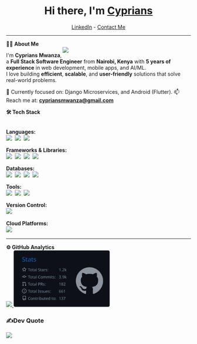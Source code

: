 <h1 align="center"> Hi there, I'm <a href="https://www.linkedin.com/in/cyprians-mwanza-3665882b1/">Cyprians</a></h1>

<!-- Header Links -->
<p align="center">
<!--   <a href="#">Portfolio</a> - -->
  <a href="https://www.linkedin.com/in/cyprians-mwanza-3665882b1/">LinkedIn</a> -
<!--   <a href="#">Twitter</a> - -->
<!--   <a href="#">Website</a> - -->
<!--   <a href="#">Featured</a> - -->
  <a href="cypriansmwanza@gmail.com">Contact Me</a>
</p>

---

👨‍💻 **About Me**  
<img src="https://raw.githubusercontent.com/sanjay-kv/sanjay-kv/main/Assets/illustration.png" width="350px" align="right">

I'm **Cyprians Mwanza**, a **Full Stack Software Engineer** from **Nairobi, Kenya** with **5 years of experience** in web development, mobile apps, and AI/ML.  
I love building **efficient**, **scalable**, and **user-friendly** solutions that solve real-world problems.

🌱 Currently focused on: Django Microservices, and Android (Flutter).
📫 Reach me at: **cypriansmwanza@gmail.com**




<b>🛠 Tech Stack</b><br><br>

**Languages:**  
<img src="https://img.shields.io/badge/Java-ED8B00?style=flat&logo=java&logoColor=white">&nbsp;
<img src="https://img.shields.io/badge/Python-3776AB?style=flat&logo=python&logoColor=white">&nbsp;
<img src="https://img.shields.io/badge/Flutter-02569B?style=flat&logo=flutter&logoColor=white">&nbsp;

**Frameworks & Libraries:**  
<img src="https://img.shields.io/badge/Spring Boot-6DB33F?style=flat&logo=springboot&logoColor=white">&nbsp;
<img src="https://img.shields.io/badge/Django-092E20?style=flat&logo=django&logoColor=white">&nbsp;
<img src="https://img.shields.io/badge/React-20232A?style=flat&logo=react&logoColor=61DAFB">&nbsp;
<img src="https://img.shields.io/badge/Android-3DDC84?style=flat&logo=android&logoColor=white">&nbsp;

**Databases:**  
<img src="https://img.shields.io/badge/MySQL-4479A1?style=flat&logo=mysql&logoColor=white">&nbsp;
<img src="https://img.shields.io/badge/PostgreSQL-4169E1?style=flat&logo=postgresql&logoColor=white">&nbsp;
<img src="https://img.shields.io/badge/Firebase-FFCA28?style=flat&logo=firebase&logoColor=black">&nbsp;
<img src="https://img.shields.io/badge/MongoDB-47A248?style=flat&logo=mongodb&logoColor=white">&nbsp;

**Tools:**  
<img src="https://img.shields.io/badge/Docker-2496ED?style=flat&logo=docker&logoColor=white">&nbsp;
<img src="https://img.shields.io/badge/GitHub-181717?style=flat&logo=github&logoColor=white">&nbsp;
<img src="https://img.shields.io/badge/VS%20Code-007ACC?style=flat&logo=visual-studio-code&logoColor=white">&nbsp;

**Version Control:**  
<img src="https://img.shields.io/badge/Git-F05032?style=flat&logo=git&logoColor=white">&nbsp;


**Cloud Platforms:**  
<img src="https://img.shields.io/badge/AWS-232F3E?style=flat&logo=amazon-aws&logoColor=white">&nbsp;

---

<summary><b>⚙️ GitHub Analytics</b></summary>

<a href="https://github.com/Cyprians-Mwanza">
  <img height="155em" src="https://raw.githubusercontent.com/Cyprians-Mwanza/github-card-template/master/profile-summary-card-output/github_dark/0-profile-details.svg" />
  <img height="155em" src="https://raw.githubusercontent.com/sanjayviswa/github-card-template/master/profile-summary-card-output/github_dark/3-stats.svg" />
</a>



### ✍️Dev Quote
![](https://quotes-github-readme.vercel.app/api?type=horizontal&theme=light)


